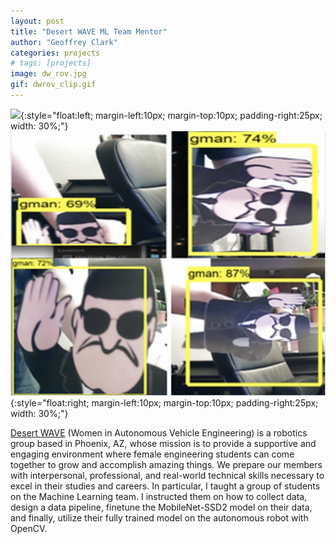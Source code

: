 ```yaml
---
layout: post
title: "Desert WAVE ML Team Mentor"
author: "Geoffrey Clark"
categories: projects
# tags: [projects]
image: dw_rov.jpg
gif: dwrov_clip.gif
---
```


![](assets/img/dwtraining.gif){:style="float:left; margin-left:10px; margin-top:10px; padding-right:25px; width: 30%;"} 
![](assets/img/dwtesting.png){:style="float:right; margin-left:10px; margin-top:10px; padding-right:25px; width: 30%;"}

[Desert WAVE](https://www.desertwave.us/) (Women in Autonomous Vehicle Engineering) is a robotics group based in Phoenix, AZ, whose mission is to provide a supportive and engaging environment where female engineering students can come together to grow and accomplish amazing things. We prepare our members with interpersonal, professional, and real-world technical skills necessary to excel in their studies and careers. In particular, I taught a group of students on the Machine Learning team. I instructed them on how to collect data, design a data pipeline, finetune the MobileNet-SSD2 model on their data, and finally, utilize their fully trained model on the autonomous robot with OpenCV.